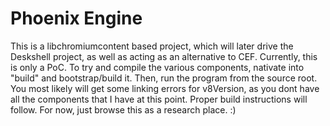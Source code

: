 # Phoenix Engine

This is a libchromiumcontent based project, which will later drive the Deskshell project, as well as acting as an alternative to CEF.
Currently, this is only a PoC. To try and compile the various components, nativate into "build" and bootstrap/build it. Then, run the program from the source root. You most likely will get some linking errors for v8Version, as you dont have all the components that I have at this point. Proper build instructions will follow. For now, just browse this as a research place. :)
